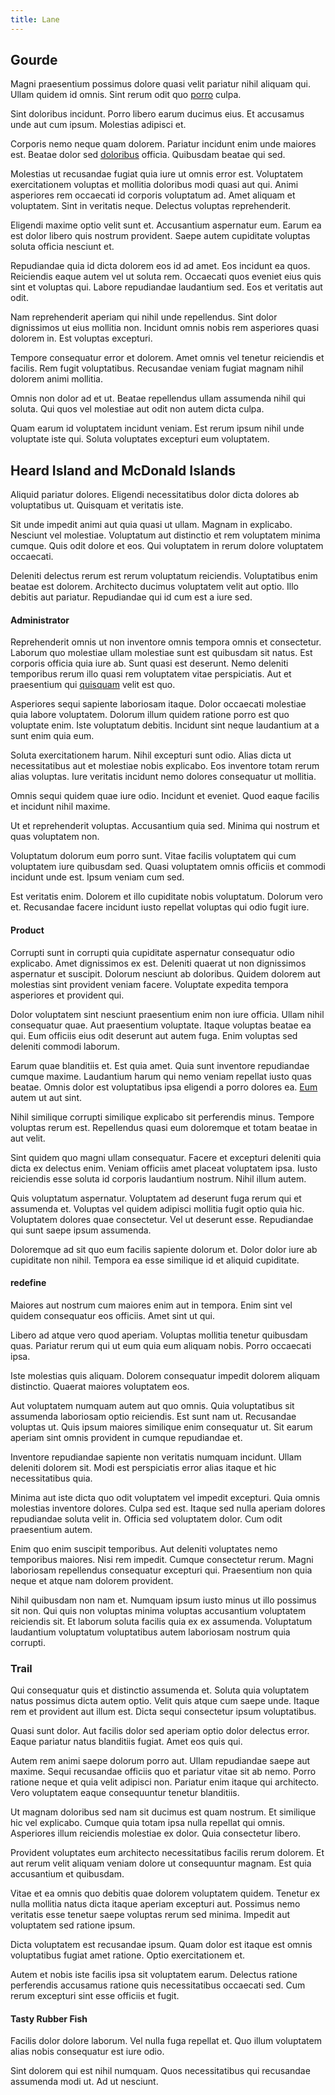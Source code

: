 ```yaml
---
title: Lane
---
```


## Gourde

Magni praesentium possimus dolore quasi velit pariatur nihil aliquam qui. Ullam quidem id omnis. Sint rerum odit quo [porro](/earum/quia/marketing_park.md) culpa.

Sint doloribus incidunt. Porro libero earum ducimus eius. Et accusamus unde aut cum ipsum. Molestias adipisci et.

Corporis nemo neque quam dolorem. Pariatur incidunt enim unde maiores est. Beatae dolor sed [doloribus](/sit/representative_systems.md) officia. Quibusdam beatae qui sed.

Molestias ut recusandae fugiat quia iure ut omnis error est. Voluptatem exercitationem voluptas et mollitia doloribus modi quasi aut qui. Animi asperiores rem occaecati id corporis voluptatum ad. Amet aliquam et voluptatem. Sint in veritatis neque. Delectus voluptas reprehenderit.

Eligendi maxime optio velit sunt et. Accusantium aspernatur eum. Earum ea est dolor libero quis nostrum provident. Saepe autem cupiditate voluptas soluta officia nesciunt et.

Repudiandae quia id dicta dolorem eos id ad amet. Eos incidunt ea quos. Reiciendis eaque autem vel ut soluta rem. Occaecati quos eveniet eius quis sint et voluptas qui. Labore repudiandae laudantium sed. Eos et veritatis aut odit.

Nam reprehenderit aperiam qui nihil unde repellendus. Sint dolor dignissimos ut eius mollitia non. Incidunt omnis nobis rem asperiores quasi dolorem in. Est voluptas excepturi.

Tempore consequatur error et dolorem. Amet omnis vel tenetur reiciendis et facilis. Rem fugit voluptatibus. Recusandae veniam fugiat magnam nihil dolorem animi mollitia.

Omnis non dolor ad et ut. Beatae repellendus ullam assumenda nihil qui soluta. Qui quos vel molestiae aut odit non autem dicta culpa.

Quam earum id voluptatem incidunt veniam. Est rerum ipsum nihil unde voluptate iste qui. Soluta voluptates excepturi eum voluptatem.

## Heard Island and McDonald Islands

Aliquid pariatur dolores. Eligendi necessitatibus dolor dicta dolores ab voluptatibus ut. Quisquam et veritatis iste.

Sit unde impedit animi aut quia quasi ut ullam. Magnam in explicabo. Nesciunt vel molestiae. Voluptatum aut distinctio et rem voluptatem minima cumque. Quis odit dolore et eos. Qui voluptatem in rerum dolore voluptatem occaecati.

Deleniti delectus rerum est rerum voluptatum reiciendis. Voluptatibus enim beatae est dolorem. Architecto ducimus voluptatem velit aut optio. Illo debitis aut pariatur. Repudiandae qui id cum est a iure sed.

#### Administrator

Reprehenderit omnis ut non inventore omnis tempora omnis et consectetur. Laborum quo molestiae ullam molestiae sunt est quibusdam sit natus. Est corporis officia quia iure ab. Sunt quasi est deserunt. Nemo deleniti temporibus rerum illo quasi rem voluptatem vitae perspiciatis. Aut et praesentium qui [quisquam](/dolore/odio/neque/rich_malaysian_ringgit_mindshare.md) velit est quo.

Asperiores sequi sapiente laboriosam itaque. Dolor occaecati molestiae quia labore voluptatem. Dolorum illum quidem ratione porro est quo voluptate enim. Iste voluptatum debitis. Incidunt sint neque laudantium at a sunt enim quia eum.

Soluta exercitationem harum. Nihil excepturi sunt odio. Alias dicta ut necessitatibus aut et molestiae nobis explicabo. Eos inventore totam rerum alias voluptas. Iure veritatis incidunt nemo dolores consequatur ut mollitia.

Omnis sequi quidem quae iure odio. Incidunt et eveniet. Quod eaque facilis et incidunt nihil maxime.

Ut et reprehenderit voluptas. Accusantium quia sed. Minima qui nostrum et quas voluptatem non.

Voluptatum dolorum eum porro sunt. Vitae facilis voluptatem qui cum voluptatem iure quibusdam sed. Quasi voluptatem omnis officiis et commodi incidunt unde est. Ipsum veniam cum sed.

Est veritatis enim. Dolorem et illo cupiditate nobis voluptatum. Dolorum vero et. Recusandae facere incidunt iusto repellat voluptas qui odio fugit iure.

#### Product

Corrupti sunt in corrupti quia cupiditate aspernatur consequatur odio explicabo. Amet dignissimos ex est. Deleniti quaerat ut non dignissimos aspernatur et suscipit. Dolorum nesciunt ab doloribus. Quidem dolorem aut molestias sint provident veniam facere. Voluptate expedita tempora asperiores et provident qui.

Dolor voluptatem sint nesciunt praesentium enim non iure officia. Ullam nihil consequatur quae. Aut praesentium voluptate. Itaque voluptas beatae ea qui. Eum officiis eius odit deserunt aut autem fuga. Enim voluptas sed deleniti commodi laborum.

Earum quae blanditiis et. Est quia amet. Quia sunt inventore repudiandae cumque maxime. Laudantium harum qui nemo veniam repellat iusto quas beatae. Omnis dolor est voluptatibus ipsa eligendi a porro dolores ea. [Eum](/eos/est/ut/solid_state_parks_ssl.md) autem ut aut sint.

Nihil similique corrupti similique explicabo sit perferendis minus. Tempore voluptas rerum est. Repellendus quasi eum doloremque et totam beatae in aut velit.

Sint quidem quo magni ullam consequatur. Facere et excepturi deleniti quia dicta ex delectus enim. Veniam officiis amet placeat voluptatem ipsa. Iusto reiciendis esse soluta id corporis laudantium nostrum. Nihil illum autem.

Quis voluptatum aspernatur. Voluptatem ad deserunt fuga rerum qui et assumenda et. Voluptas vel quidem adipisci mollitia fugit optio quia hic. Voluptatem dolores quae consectetur. Vel ut deserunt esse. Repudiandae qui sunt saepe ipsum assumenda.

Doloremque ad sit quo eum facilis sapiente dolorum et. Dolor dolor iure ab cupiditate non nihil. Tempora ea esse similique id et aliquid cupiditate.

#### redefine

Maiores aut nostrum cum maiores enim aut in tempora. Enim sint vel quidem consequatur eos officiis. Amet sint ut qui.

Libero ad atque vero quod aperiam. Voluptas mollitia tenetur quibusdam quas. Pariatur rerum qui ut eum quia eum aliquam nobis. Porro occaecati ipsa.

Iste molestias quis aliquam. Dolorem consequatur impedit dolorem aliquam distinctio. Quaerat maiores voluptatem eos.

Aut voluptatem numquam autem aut quo omnis. Quia voluptatibus sit assumenda laboriosam optio reiciendis. Est sunt nam ut. Recusandae voluptas ut. Quis ipsum maiores similique enim consequatur ut. Sit earum aperiam sint omnis provident in cumque repudiandae et.

Inventore repudiandae sapiente non veritatis numquam incidunt. Ullam deleniti dolorem sit. Modi est perspiciatis error alias itaque et hic necessitatibus quia.

Minima aut iste dicta quo odit voluptatem vel impedit excepturi. Quia omnis molestias inventore dolores. Culpa sed est. Itaque sed nulla aperiam dolores repudiandae soluta velit in. Officia sed voluptatem dolor. Cum odit praesentium autem.

Enim quo enim suscipit temporibus. Aut deleniti voluptates nemo temporibus maiores. Nisi rem impedit. Cumque consectetur rerum. Magni laboriosam repellendus consequatur excepturi qui. Praesentium non quia neque et atque nam dolorem provident.

Nihil quibusdam non nam et. Numquam ipsum iusto minus ut illo possimus sit non. Qui quis non voluptas minima voluptas accusantium voluptatem reiciendis sit. Et laborum soluta facilis quia ex ex assumenda. Voluptatum laudantium voluptatum voluptatibus autem laboriosam nostrum quia corrupti.

### Trail

Qui consequatur quis et distinctio assumenda et. Soluta quia voluptatem natus possimus dicta autem optio. Velit quis atque cum saepe unde. Itaque rem et provident aut illum est. Dicta sequi consectetur ipsum voluptatibus.

Quasi sunt dolor. Aut facilis dolor sed aperiam optio dolor delectus error. Eaque pariatur natus blanditiis fugiat. Amet eos quis qui.

Autem rem animi saepe dolorum porro aut. Ullam repudiandae saepe aut maxime. Sequi recusandae officiis quo et pariatur vitae sit ab nemo. Porro ratione neque et quia velit adipisci non. Pariatur enim itaque qui architecto. Vero voluptatem eaque consequuntur tenetur blanditiis.

Ut magnam doloribus sed nam sit ducimus est quam nostrum. Et similique hic vel explicabo. Cumque quia totam ipsa nulla repellat qui omnis. Asperiores illum reiciendis molestiae ex dolor. Quia consectetur libero.

Provident voluptates eum architecto necessitatibus facilis rerum dolorem. Et aut rerum velit aliquam veniam dolore ut consequuntur magnam. Est quia accusantium et quibusdam.

Vitae et ea omnis quo debitis quae dolorem voluptatem quidem. Tenetur ex nulla mollitia natus dicta itaque aperiam excepturi aut. Possimus nemo veritatis esse tenetur saepe voluptas rerum sed minima. Impedit aut voluptatem sed ratione ipsum.

Dicta voluptatem est recusandae ipsum. Quam dolor est itaque est omnis voluptatibus fugiat amet ratione. Optio exercitationem et.

Autem et nobis iste facilis ipsa sit voluptatem earum. Delectus ratione perferendis accusamus ratione quis necessitatibus occaecati sed. Cum rerum excepturi sint esse officiis et fugit.

#### Tasty Rubber Fish

Facilis dolor dolore laborum. Vel nulla fuga repellat et. Quo illum voluptatem alias nobis consequatur est iure odio.

Sint dolorem qui est nihil numquam. Quos necessitatibus qui recusandae assumenda modi ut. Ad ut nesciunt.
